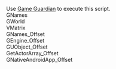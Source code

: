 Use [Game Guardian](https://gameguardian.net/forum/files/file/2-gameguardian) to execute this script.  
GNames  
GWorld  
VMatrix  
GNames_Offset  
GEngine_Offset  
GUObject_Offset  
GetActorArray_Offset  
GNativeAndroidApp_Offset
